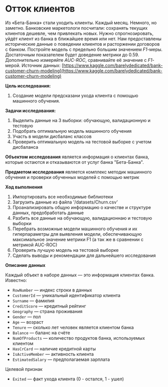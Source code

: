 # Отток клиентов

Из «Бета-Банка» стали уходить клиенты. Каждый месяц. Немного, но заметно. Банковские маркетологи посчитали: сохранять текущих клиентов дешевле, чем привлекать новых.
Нужно спрогнозировать, уйдёт клиент из банка в ближайшее время или нет. Нам предоставлены исторические данные о поведении клиентов и расторжении договоров с банком. 
Постройте модель с предельно большим значением *F1*-меры. Достаточным показателем будет доведение метрики до 0.59.
Дополнительно измеряйте *AUC-ROC*, сравнивайте её значение с *F1*-мерой.
Источник данных: [https://www.kaggle.com/barelydedicated/bank-customer-churn-modeling](https://www.kaggle.com/barelydedicated/bank-customer-churn-modeling)

**Цель исследования:** 
1. Создание модели предсказани ухода клиента с помощью машинного обучения.

**Задачи исследования:**
1. Выделить данные на 3 выборки: обучающую, валидационную и тестовую
2. Подобрать оптимальную модель машинного обучения
3. Участь в модели дисбаланс классов
3. Проверить оптимальную модель на тестовой выборке с учетом дисбаланса

**Объектом исследования** является информация о клиентах банка, которые остаются и отказываются от услуг банка "Бета-Банка".

**Предметом исследования** является комплекс методик машинного обучения и проверки обученных моделей с помощью метрик

**Ход выполнения**
1. Импортировать все необходимые библиотеки
2. Загрузить данные из файла '/datasets/Churn.csv'
3. Проанализировать общую информацию о качестве и структуре данных, предобработать данные
4. Разбить все данные на обучающую, валидационнаю и тестовую выборки
5. Перебрать возможные модели машинного обучения и их гиперпараметры для выявления модели, обеспечивающую максимальное значение метрики F1 (а так же в сравнении с метрикой AUC-ROC)
6. Проверить лучшую модель на тестовой выборке
7. Сделать выводы и рекомендации для дальнейшего исследования

**Описание данных**

Каждый объект в наборе данных — это информация клиентах банка. 
Известно:
- `RowNumber` — индекс строки в данных
- `CustomerId` — уникальный идентификатор клиента
- `Surname` — фамилия
- `CreditScore` — кредитный рейтинг
- `Geography` — страна проживания
- `Gender` — пол
- `Age` — возраст
- `Tenure` — сколько лет человек является клиентом банка
- `Balance` — баланс на счёте
- `NumOfProducts` — количество продуктов банка, используемых клиентом
- `HasCrCard` — наличие кредитной карты
- `IsActiveMember` — активность клиента
- `EstimatedSalary` — предполагаемая зарплата

Целевой признак
- `Exited` — факт ухода клиента (0 - остался, 1 - ушел)
